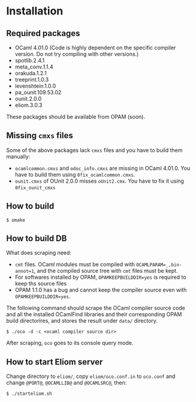 Installation
===========================

Required packages
---------------------------

* OCaml 4.01.0 (Code is highly dependent on the specific compiler version. Do not try compiling with other versions.)
* spotlib.2.4.1
* meta_conv.1.1.4
* orakuda.1.2.1
* treeprint.1.0.3
* levenshtein.1.0.0
* pa_ounit.109.53.02
* ounit.2.0.0
* eliom.3.0.3

These packages should be available from OPAM (soon). 

Missing `cmxs` files
---------------------------

Some of the above packages lack `cmxs` files and you have to build them manually:

* `ocamlcommon.cmxs` and `odoc_info.cmxs` are missing in OCaml 4.01.0. You have to build them using `0fix_ocamlcommon.cmxs`.
* `ounit.cmxs` of OUnit 2.0.0 misses `oUnit2.cmx`. You have to fix it using `0fix_ounit_cmxs`

How to build
---------------------------

```shell
$ omake
```

How to build DB
---------------------------

What does scraping need:

* `cmt` files. OCaml modules must be compiled with `OCAMLPARAM=_,bin-annot=1`, and the compiled source tree with `cmt` files must be kept.
* For softwares installed by OPAM, `OPAMKEEPBUILDDIR=yes` is required to keep ths source files
* OPAM 1.1.0 has a bug and cannot keep the compiler source even with `OPAMKEEPBUILDDIR=yes`.

The following command should scrape the OCaml compiler source code and all the installed OCamlFind libraries and their corresponding OPAM build directorires, and stores the result under `data/` directory.

```shell
$ ./oco -d -c <ocaml compiler source dir>
```

After scraping, `oco` goes to its console query mode.

How to start Eliom server
---------------------------------

Change directory to `eliom/`, copy `eliom/oco.conf.in` to `oco.conf` and change `@PORT@`, `@OCAMLLIB@` and `@OCAMLSRC@`, then:

```shell
$ ./starteliom.sh
```
